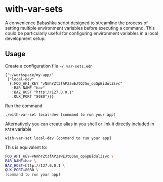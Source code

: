 # with-var-sets
A convenience Babashka script designed to streamline the process of setting multiple environment variables before executing a command.
This could be particularly useful for configuring environment variables in a local development setup.

## Usage
Create a configuration file `~/.var-sets.edn`
```edn
{"~/workspace/my-app/"
 {"local-dev"
  {:FOO_API_KEY "vNmhYZt3fAP2swEJtQJGo_opGpBidulZsvc"
   :BAR_NAME "baz"
   :BAZ_HOST "http://127.0.0.1"
   :QUX_PORT "8080"}}}
```
Run the command
```
./with-var-set local-dev [command to run your app]
```
Alternatively you can create alias in you shell or link it directly included in `PATH` variable
```
with-var-set local-dev [command to run your app]
```

This is equivalent to:
```bash
FOO_API_KEY=vNmhYZt3fAP2swEJtQJGo_opGpBidulZsvc \
BAR_NAME=baz \
BAZ_HOST=http://127.0.0.1 \
QUX_PORT=8080 \
[command to run your app]
```

